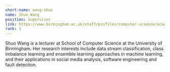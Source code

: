 ```yaml
---
short-name: wang-shuo
name: Shuo Wang
position: Supervisor
link: https://www.birmingham.ac.uk/staff/profiles/computer-science/academic-staff/shuo-wang.aspx
rank: 1
---
```

Shuo Wang is a lecturer at School of Computer Science at the University of Birmingham. Her research interests include data stream classification, class imbalance learning and ensemble learning approaches in machine learning, and their applications in social media analysis, software engineering and fault detection.